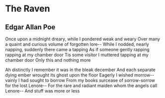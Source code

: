 # The Raven
## Edgar Allan Poe

Once upon a midnight dreary, while I pondered weak and weary
Over many a quaint and curious volume of forgotten lore--
While I nodded, nearly napping, suddenly there came a tapping
As if someone gently rapping rapping at my chamber door
Tis some visitor I muttered tapping at my chamber door
Only this and nothing more

Ah distinctly I remember it was in the bleak december
And each separate dying ember wrought its ghost upon the floor
Eagerly I wished morrow--vainly I had sought to borrow
From my books surcease of sorrow-sorrow for the lost Lenore--
For the rare and radiant maiden whom the angels call Lenore--
And stuff was more or less